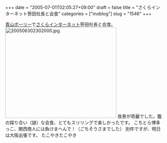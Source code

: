 +++
date = "2005-07-01T02:05:27+09:00"
draft = false
title = "さくらインターネット笹田社長と会食"
categories = ["moblog"]
slug = "1546"
+++

<a href="http://www.aoyama-laputa.jp/LAPUTA_GARDEN/BowLee/index.html" target="_blank">青山ボーリー</a>で<a href="http://www.sakura.ad.jp/" target="_blank">さくらインターネット</a>笹田社長と会食。
<img src="http://ieiriblog.jugem.cc/?image=4200" class="pict" width="352" height="288" alt="200506302302000.jpg" />
夜景が奇麗でした。腹の探り合い（謎）な会食、とてもスリリングで楽しかったです。
こちとら博多っこ、関西商人には負けまへんで！（ごちそうさまでした）
別件ですが、明日は大阪出張です。
たこやきたこやき
